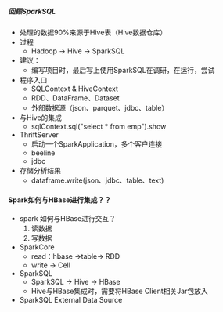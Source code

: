 ##### 回顾SparkSQL
* 处理的数据90%来源于Hive表（Hive数据仓库）
* 过程
	* Hadoop -> Hive -> SparkSQL
* 建议：
	* 编写项目时，最后写上使用SparkSQL在调研，在运行，尝试
* 程序入口
	* SQLContext & HiveContext
	* RDD、DataFrame、Dataset
	* 外部数据源（json、parquet、jdbc、table）
* 与Hive的集成
	* sqlContext.sql("select * from emp").show
* ThriftServer
	* 启动一个SparkApplication，多个客户连接
	* beeline
	* jdbc
* 存储分析结果
	* dataframe.write(json、jdbc、table、text)
	
#### Spark如何与HBase进行集成？？
* spark 如何与HBase进行交互？
	1. 读数据
	2. 写数据
* SparkCore
	* read：hbase ->table-> RDD
	* write -> Cell
* SparkSQL
	* SparkSQL -> Hive -> HBase
	* Hive与HBase集成时，需要将HBase Client相关Jar包放入
* SparkSQL External Data Source 
